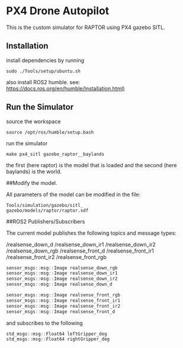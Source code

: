 # PX4 Drone Autopilot

This is the custom simulator for RAPTOR using PX4 gazebo SITL.

## Installation

install dependencies by running

```
sudo ./Tools/setup/ubuntu.sh
```

also install ROS2 humble. see: [https://docs.ros.org/en/humble/Installation.html)](https://docs.ros.org/en/humble/Installation.html)

## Run the Simulator

source the workspace

```
source /opt/ros/humble/setup.bash
```

run the simulator

```
make px4_sitl gazebo_raptor__baylands
```

the first (here raptor) is the model that is loaded and the second (here baylands) is the world.


##Modify the model.

All parameters of the model can be modified in the file:

```
Tools/simulation/gazebo/sitl_
gazebo/models/raptor/raptor.sdf
```

##ROS2 Publishers/Subscribers

The current model publishes the following topics and message types:

/realsense_down_d
/realsense_down_ir1
/realsense_down_ir2
/realsense_down_rgb
/realsense_front_d
/realsense_front_ir1
/realsense_front_ir2
/realsense_front_rgb


```cpp
sensor_msgs::msg::Image realsense_down_rgb
sensor_msgs::msg::Image realsense_down_ir1
sensor_msgs::msg::Image realsense_down_ir2
sensor_msgs::msg::Image realsense_down_d

sensor_msgs::msg::Image realsense_front_rgb
sensor_msgs::msg::Image realsense_front_ir1
sensor_msgs::msg::Image realsense_front_ir2
sensor_msgs::msg::Image realsense_front_d
```

and subscribes to the following

```cpp
std_msgs::msg::Float64 leftGripper_deg
std_msgs::msg::Float64 rightGripper_deg
```
